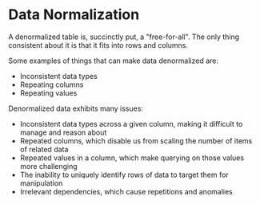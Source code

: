 # Data Normalization

A denormalized table is, succinctly put, a "free-for-all". The only thing consistent about it is that it fits into rows and columns.

Some examples of things that can make data denormalized are:

- Inconsistent data types
- Repeating columns
- Repeating values

Denormalized data exhibits many issues:

- Inconsistent data types across a given column, making it difficult to manage and reason about
- Repeated columns, which disable us from scaling the number of items of related data
- Repeated values in a column, which make querying on those values more challenging
- The inability to uniquely identify rows of data to target them for manipulation
- Irrelevant dependencies, which cause repetitions and anomalies

